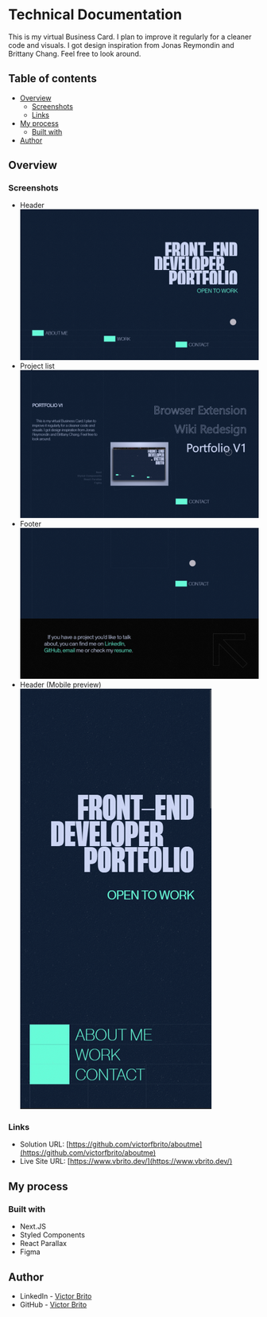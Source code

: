 # Technical Documentation

This is my virtual Business Card. I plan to improve it regularly for a cleaner code and visuals. I got design inspiration from Jonas Reymondin and Brittany Chang. Feel free to look around.

## Table of contents

- [Overview](#overview)
  - [Screenshots](#screenshots)
  - [Links](#links)
- [My process](#my-process)
  - [Built with](#built-with)
- [Author](#author)

## Overview

### Screenshots

- Header
  ![](/public/p1.png)
- Project list
  ![](/public/p2.png)
- Footer
  ![](/public/p3.png)
- Header (Mobile preview)
  ![](/public/p4.png)

### Links

- Solution URL: [https://github.com/victorfbrito/aboutme](https://github.com/victorfbrito/aboutme)
- Live Site URL: [https://www.vbrito.dev/](https://www.vbrito.dev/)

## My process

### Built with

- Next.JS
- Styled Components
- React Parallax
- Figma

## Author

- LinkedIn - [Victor Brito](https://www.linkedin.com/in/vbrito-dev/)
- GitHub - [Victor Brito](https://github.com/victorfbrito/)
